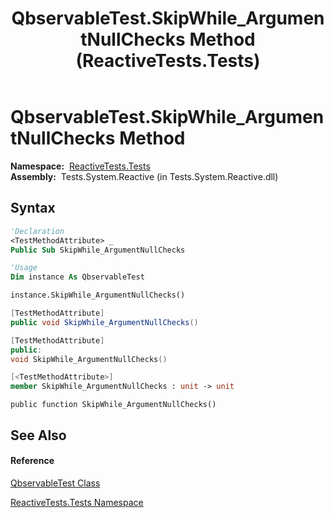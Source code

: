 ﻿---
title: QbservableTest.SkipWhile_ArgumentNullChecks Method  (ReactiveTests.Tests)
TOCTitle: SkipWhile_ArgumentNullChecks Method
ms:assetid: M:ReactiveTests.Tests.QbservableTest.SkipWhile_ArgumentNullChecks
ms:mtpsurl: https://msdn.microsoft.com/en-us/library/reactivetests.tests.qbservabletest.skipwhile_argumentnullchecks(v=VS.103)
ms:contentKeyID: 36621124
ms.date: 06/28/2011
mtps_version: v=VS.103
f1_keywords:
- ReactiveTests.Tests.QbservableTest.SkipWhile_ArgumentNullChecks
dev_langs:
- CSharp
- JScript
- VB
- FSharp
- c++
---

# QbservableTest.SkipWhile\_ArgumentNullChecks Method

**Namespace:**  [ReactiveTests.Tests](hh289046\(v=vs.103\).md)  
**Assembly:**  Tests.System.Reactive (in Tests.System.Reactive.dll)

## Syntax

``` vb
'Declaration
<TestMethodAttribute> _
Public Sub SkipWhile_ArgumentNullChecks
```

``` vb
'Usage
Dim instance As QbservableTest

instance.SkipWhile_ArgumentNullChecks()
```

``` csharp
[TestMethodAttribute]
public void SkipWhile_ArgumentNullChecks()
```

``` c++
[TestMethodAttribute]
public:
void SkipWhile_ArgumentNullChecks()
```

``` fsharp
[<TestMethodAttribute>]
member SkipWhile_ArgumentNullChecks : unit -> unit 
```

``` jscript
public function SkipWhile_ArgumentNullChecks()
```

## See Also

#### Reference

[QbservableTest Class](hh315250\(v=vs.103\).md)

[ReactiveTests.Tests Namespace](hh289046\(v=vs.103\).md)

